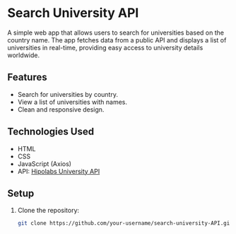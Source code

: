 # Search University API

A simple web app that allows users to search for universities based on the country name. The app fetches data from a public API and displays a list of universities in real-time, providing easy access to university details worldwide.

## Features
- Search for universities by country.
- View a list of universities with names.
- Clean and responsive design.

## Technologies Used
- HTML
- CSS
- JavaScript (Axios)
- API: [Hipolabs University API](http://universities.hipolabs.com/)

## Setup
1. Clone the repository:
   ```bash
   git clone https://github.com/your-username/search-university-API.git
